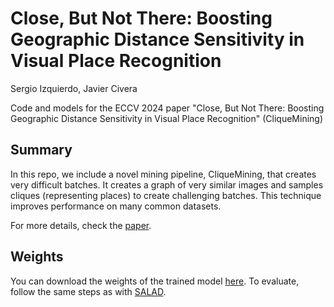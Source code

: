 # Close, But Not There: Boosting Geographic Distance Sensitivity in Visual Place Recognition 
Sergio Izquierdo, Javier Civera

Code and models for the ECCV 2024 paper "Close, But Not There: Boosting Geographic Distance Sensitivity in Visual Place Recognition" (CliqueMining)

## Summary

In this repo, we include a novel mining pipeline, CliqueMining, that creates very difficult batches. It creates a graph of very similar images and samples cliques (representing places) to create challenging batches. This technique improves performance on many common datasets.

For more details, check the [paper](https://arxiv.org/abs/2407.02422).

## Weights

You can download the weights of the trained model [here](https://drive.google.com/file/d/1B06ysb-Wjb4KDcNrl-7pyj1mJve1jqdk/view?usp=sharing). To evaluate, follow the same steps as with [SALAD](https://github.com/serizba/salad).


